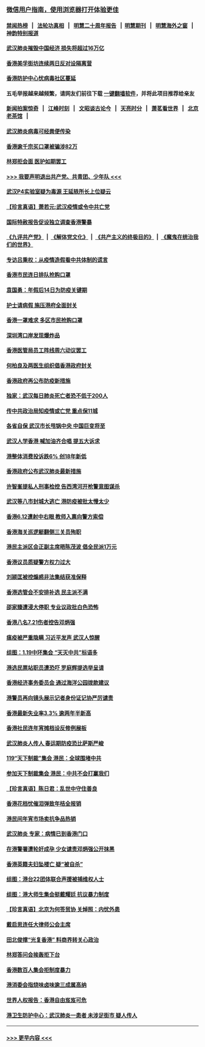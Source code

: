 ### [微信用户指南，使用浏览器打开体验更佳](https://github.com/gfw-breaker/banned-news1/blob/master/indexes/wechat-guide.md?t=0)
#### [禁闻热榜](热点新闻.md?t=0)  &nbsp;&nbsp;|&nbsp;&nbsp; [法轮功真相](https://github.com/gfw-breaker/truth/blob/master/README.md?t=0) &nbsp;&nbsp;|&nbsp;&nbsp; [明慧二十周年报告](https://github.com/gfw-breaker/mh-reports/blob/master/README.md?t=0) &nbsp;&nbsp;|&nbsp;&nbsp;[明慧期刊](https://github.com/gfw-breaker/mh-qikan) &nbsp;&nbsp;|&nbsp;&nbsp; [明慧海外之窗](https://github.com/gfw-breaker/mh-news/blob/master/README.md?t=0) &nbsp;&nbsp;|&nbsp;&nbsp; [神韵特别报道](https://github.com/gfw-breaker/mh-news/blob/master/shenyun.md?t=0)
#### [武汉肺炎摧毁中国经济 损失将超过16万亿](../pages/nsc415/n11839723.md?t=02040301) 
#### [香港美孚街坊连续两日反对设隔离营](../pages/nsc415/n11839962.md?t=02040301) 
#### [香港防护中心忧病毒社区蔓延](../pages/nsc415/n11839933.md?t=02040301) 
#### 五毛举报越来越频繁，请网友们前往下载 [一键翻墙软件](https://github.com/gfw-breaker/ssr-accounts)，并将此项目推荐给亲友
#### [新闻拍案惊奇](https://github.com/gfw-breaker/banned-news1/blob/master/pages/link4.md) &nbsp;&nbsp;|&nbsp;&nbsp; [江峰时刻](https://github.com/gfw-breaker/banned-news1/blob/master/pages/link4.md) &nbsp;&nbsp;|&nbsp;&nbsp; [文昭谈古论今](https://github.com/gfw-breaker/banned-news1/blob/master/pages/link4.md) &nbsp;&nbsp;|&nbsp;&nbsp; [天亮时分](https://github.com/gfw-breaker/banned-news1/blob/master/pages/link4.md) &nbsp;&nbsp;|&nbsp;&nbsp; [萧茗看世界](https://github.com/gfw-breaker/banned-news1/blob/master/pages/link4.md) &nbsp;&nbsp;|&nbsp;&nbsp; [北京老茶馆](https://github.com/gfw-breaker/banned-news1/blob/master/pages/link4.md) &nbsp;&nbsp;|&nbsp;&nbsp; 
#### [武汉肺炎病毒可经粪便传染](../pages/nsc415/n11839939.md?t=02040301) 
#### [香港逾千宗买口罩被骗涉82万](../pages/nsc415/n11839914.md?t=02040301) 
#### [林郑拒会面 医护如期罢工](../pages/nsc415/n11839892.md?t=02040301) 
#### [>>> 我要声明退出共产党、共青团、少年队 <<<](https://github.com/begood0513/goodnews/blob/master/quit/letter.md) 
#### [武汉P4实验室疑为毒源 王延轶所长上位疑云](../pages/nsc415/n11835543.md?t=02040301) 
#### [【珍言真语】萧若元:武汉疫情或令中共亡党](../pages/nsc415/n11829394.md?t=02040301) 
#### [国际特赦报告促设独立调查香港警暴](../pages/nsc415/n11833845.md?t=02040301) 
#### [《九评共产党》](https://github.com/begood0513/9ping.md/blob/master/README.md) &nbsp;|&nbsp; [《解体党文化》](../../../../jtdwh.md/blob/master/README.md)  &nbsp;|&nbsp; [《共产主义的终极目的》](../../../../gczydzjmd.md/blob/master/README.md) &nbsp;|&nbsp; [《魔鬼在统治我们的世界》](../../../../mgztzwmdsj.md/blob/master/README.md) 
#### [专访吕秉权：从疫情造假看中共体制的谎言](../pages/nsc415/n11833813.md?t=02040301) 
#### [香港市民连日排队抢购口罩](../pages/nsc415/n11833794.md?t=02040301) 
#### [袁国勇：年假后14日为防疫关键期](../pages/nsc415/n11831088.md?t=02040301) 
#### [护士请病假 施压港府全面封关](../pages/nsc415/n11831030.md?t=02040301) 
#### [香港一罩难求 多区市民抢购口罩](../pages/nsc415/n11831002.md?t=02040301) 
#### [深圳湾口岸发现爆炸品](../pages/nsc415/n11828802.md?t=02040301) 
#### [香港医管局员工阵线周六动议罢工](../pages/nsc415/n11828762.md?t=02040301) 
#### [何柏良及两医生组织倡香港政府封关](../pages/nsc415/n11828749.md?t=02040301) 
#### [香港政府再公布防疫新措施](../pages/nsc415/n11828716.md?t=02040301) 
#### [独家：武汉每日肺炎死亡者恐不低于200人](../pages/nsc415/n11828240.md?t=02040301) 
#### [传中共政治局知疫情或亡党 重点保11城](../pages/nsc415/n11828145.md?t=02040301) 
#### [各省自保 武汉市长甩锅中央 中国巨变将至](../pages/nsc415/n11828021.md?t=02040301) 
#### [武汉人学香港 喊加油齐合唱 提五大诉求](../pages/nsc415/n11827046.md?t=02040301) 
#### [港整体消费投诉跌6% 创18年新低](../pages/nsc415/n11817280.md?t=02040301) 
#### [香港政府公布武汉肺炎最新措施](../pages/nsc415/n11817152.md?t=02040301) 
#### [许智峯提私人刑事检控 告西湾河开枪警意图谋杀](../pages/nsc415/n11817132.md?t=02040301) 
#### [武汉等八市封城大逃亡 港防疫被批太慢太少](../pages/nsc415/n11817058.md?t=02040301) 
#### [香港6.12遭射中右眼 教师入禀向警方索偿](../pages/nsc415/n11814678.md?t=02040301) 
#### [香港海关巡逻艇翻侧三关员殉职](../pages/nsc415/n11814604.md?t=02040301) 
#### [港民主派区会正副主席晤陈茂波 倡全民派1万元](../pages/nsc415/n11814582.md?t=02040301) 
#### [香港议员质疑警方权力过大](../pages/nsc415/n11814560.md?t=02040301) 
#### [刘颕匡被控煽惑非法集结获准保释](../pages/nsc415/n11811727.md?t=02040301) 
#### [香港选管会不安排补选 民主派不满](../pages/nsc415/n11811691.md?t=02040301) 
#### [邵家臻遭浸大停职 专业议政批白色恐怖](../pages/nsc415/n11811670.md?t=02040301) 
#### [香港八名7.21伤者控告邓炳强](../pages/nsc415/n11811623.md?t=02040301) 
#### [瘟疫被严重隐瞒 习近平发声 武汉人惊醒](../pages/nsc415/n11811186.md?t=02040301) 
#### [组图：1.19中环集会 “天灭中共”标语多](../pages/nsc415/n11809514.md?t=02040301) 
#### [港选民票站职员遭恐吓 罗庭辉提选举呈请](../pages/nsc415/n11808914.md?t=02040301) 
#### [香港经济事务委员会 通过海洋公园拨款建议](../pages/nsc415/n11808906.md?t=02040301) 
#### [港警员再向镜头展示记者身份证记协严厉谴责](../pages/nsc415/n11808888.md?t=02040301) 
#### [香港最新失业率3.3% 逾两年半新高](../pages/nsc415/n11808887.md?t=02040301) 
#### [香港社民连年宵摊档设反修例展板](../pages/nsc415/n11808857.md?t=02040301) 
#### [武汉肺炎人传人 春运期防疫恐比萨斯严峻](../pages/nsc415/n11808739.md?t=02040301) 
#### [119“天下制裁”集会 港民：全球围堵中共](../pages/nsc415/n11806318.md?t=02040301) 
#### [参加天下制裁集会 港民：中共不会打赢我们](../pages/nsc415/n11806596.md?t=02040301) 
#### [【珍言真语】陈日君：乱世中守住善良](../pages/nsc415/n11806247.md?t=02040301) 
#### [香港花档忧催泪弹致年桔全报销](../pages/nsc415/n11806130.md?t=02040301) 
#### [港民间年宵市场卖抗争品热销](../pages/nsc415/n11806073.md?t=02040301) 
#### [武汉肺炎 专家：病情已到香港门口](../pages/nsc415/n11806020.md?t=02040301) 
#### [在港警署遭轮奸成孕 少女谴责邓炳强公开抹黑](../pages/nsc415/n11805981.md?t=02040301) 
#### [香港英籍夫妇坠楼亡 疑“被自杀”](../pages/nsc415/n11805937.md?t=02040301) 
#### [组图：港台22团体联合声援被捕维权人士](../pages/nsc415/n11801834.md?t=02040301) 
#### [组图：港大师生集会挺戴耀廷 抗议暴力制度](../pages/nsc415/n11799298.md?t=02040301) 
#### [【珍言真语】北京为何签贸协 关焯照：内忧外患](../pages/nsc415/n11799790.md?t=02040301) 
#### [戴启思连任大律师公会主席](../pages/nsc415/n11799306.md?t=02040301) 
#### [田北俊撑“光复香港” 料商界转关心政治](../pages/nsc415/n11799287.md?t=02040301) 
#### [林郑答问会挨轰拒下台](../pages/nsc415/n11799261.md?t=02040301) 
#### [香港数百人集会拒制度暴力](../pages/nsc415/n11796941.md?t=02040301) 
#### [港消委会指烧味卤味逾三成属高纳](../pages/nsc415/n11796815.md?t=02040301) 
#### [世界人权报告：香港自由岌岌可危](../pages/nsc415/n11796873.md?t=02040301) 
#### [港卫生防护中心：武汉肺炎一患者 未涉足街市 疑人传人](../pages/nsc415/n11796789.md?t=02040301) 

----
#### [ >>> 更早内容 <<< ](../indexes/nsc415-earlier.md)
